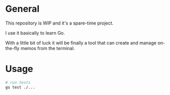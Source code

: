 # General
This repository is WIP and it's a spare-time project.

I use it basically to learn Go.

With a little bit of luck it will be finally a tool that can create and
manage on-the-fly memos from the terminal.

# Usage
```bash
# run tests
go test ./...
```